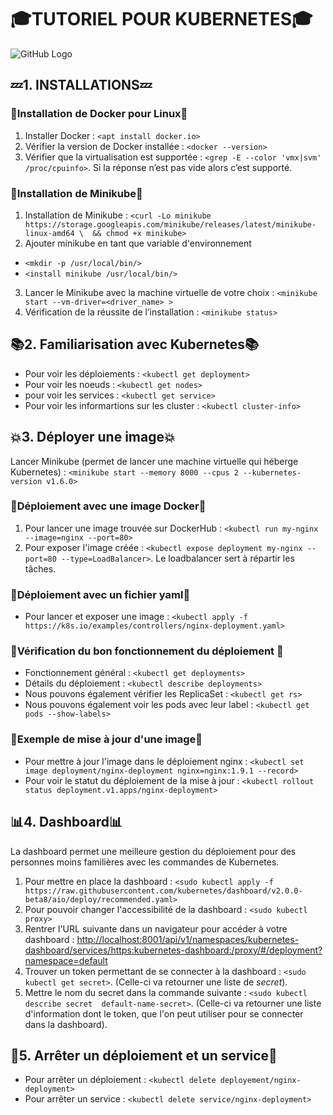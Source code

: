 # :mortar_board:**TUTORIEL POUR KUBERNETES**:mortar_board:
![GitHub Logo](/images/explication.png)
## :zzz:**1. INSTALLATIONS**:zzz:

### :whale2:**Installation de Docker pour Linux**:whale2:
1. Installer Docker : `<apt install docker.io>`
2. Vérifier la version de Docker installée : `<docker --version>`
3. Vérifier que la virtualisation est supportée : `<grep -E --color 'vmx|svm' /proc/cpuinfo>`. Si la réponse n’est pas vide alors c’est supporté.

### :game_die:**Installation de Minikube**:game_die:
1. Installation de Minikube : `<curl -Lo minikube https://storage.googleapis.com/minikube/releases/latest/minikube-linux-amd64 \  && chmod +x minikube>`
2. Ajouter minikube en tant que variable d'environnement
* `<mkdir -p /usr/local/bin/>`
* `<install minikube /usr/local/bin/>`
3. Lancer le Minikube avec la machine virtuelle de votre choix : `<minikube start --vm-driver=<driver_name> >`
4. Vérification de la réussite de l’installation : `<minikube status>`

## :books:**2. Familiarisation avec Kubernetes**:books:

* Pour voir les déploiements : `<kubectl get deployment>`
* Pour voir les noeuds : `<kubectl get nodes>`
* pour voir les services : `<kubectl get service>`
* Pour voir les informartions sur les cluster : `<kubectl cluster-info>`

## :boom:**3. Déployer une image**:boom:

Lancer Minikube (permet de lancer une machine virtuelle qui héberge Kubernetes) : `<minikube start --memory 8000 --cpus 2 --kubernetes-version v1.6.0>`

### :whale2:**Déploiement avec une image Docker**:whale2:	
1. Pour lancer une image trouvée sur DockerHub : `<kubectl run my-nginx --image=nginx --port=80>`
2. Pour exposer l'image créée : `<kubectl expose deployment my-nginx --port=80 --type=LoadBalancer>`. Le loadbalancer sert à répartir les tâches.

### :pencil:**Déploiement avec un fichier yaml**:pencil:
* Pour lancer et exposer une image : `<kubectl apply -f https://k8s.io/examples/controllers/nginx-deployment.yaml>`

### :crystal_ball:**Vérification du bon fonctionnement du déploiement** :crystal_ball:
* Fonctionnement général : `<kubectl get deployments>`
* Détails du déploiement : `<kubectl describe deployments>`
* Nous pouvons également vérifier les ReplicaSet : `<kubectl get rs>`
* Nous pouvons également voir les pods avec leur label : `<kubectl get pods --show-labels>`

### :arrows_counterclockwise:**Exemple de mise à jour d'une image**:arrows_counterclockwise:
* Pour mettre à jour l'image dans le déploiement nginx : `<kubectl set image deployment/nginx-deployment nginx=nginx:1.9.1 --record>`
* Pour voir le statut du déploiement de la mise à jour : `<kubectl rollout status deployment.v1.apps/nginx-deployment>`

## :bar_chart:**4. Dashboard**:bar_chart:
La dashboard permet une meilleure gestion du déploiement pour des personnes moins familières avec les commandes de Kubernetes.
1. Pour mettre en place la dashboard : `<sudo kubectl apply -f https://raw.githubusercontent.com/kubernetes/dashboard/v2.0.0-beta8/aio/deploy/recommended.yaml>`
2. Pour pouvoir changer l'accessibilité de la dashboard : `<sudo kubectl proxy>` 
3. Rentrer l'URL suivante dans un navigateur pour accéder à votre dashboard : [http://localhost:8001/api/v1/namespaces/kubernetes-dashboard/services/https:kubernetes-dashboard:/proxy/#/deployment?namespace=default](http://localhost:8001/api/v1/namespaces/kubernetes-dashboard/services/https:kubernetes-dashboard:/proxy/#/deployment?namespace=default)
4. Trouver un token permettant de se connecter à la dashboard : `<sudo kubectl get secret>`. (Celle-ci va retourner une liste de *secret*). 
5. Mettre le nom du secret dans la commande suivante : `<sudo kubectl describe secret  default-name-secret>`. (Celle-ci va retourner une liste d'information dont le token, que l'on peut utiliser pour se connecter dans la dashboard).

## :checkered_flag:**5. Arrêter un déploiement et un service**:checkered_flag:
* Pour arrêter un déploiement : `<kubectl delete deployement/nginx-deployment>`
* Pour arrêter un service : `<kubectl delete service/nginx-deployment>`
